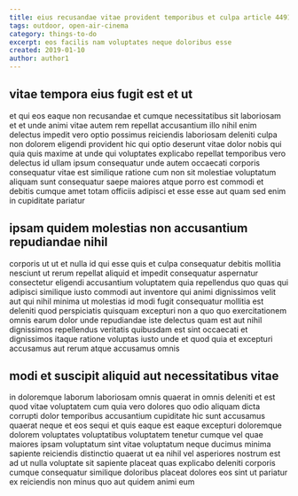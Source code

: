 ```yaml
---
title: eius recusandae vitae provident temporibus et culpa article 4491
tags: outdoor, open-air-cinema
category: things-to-do
excerpt: eos facilis nam voluptates neque doloribus esse
created: 2019-01-10
author: author1
---
```


## vitae tempora eius fugit est et ut

et qui eos eaque non recusandae et cumque necessitatibus sit laboriosam et et unde animi vitae autem rem repellat accusantium illo nihil enim delectus impedit vero optio possimus reiciendis laboriosam deleniti culpa non dolorem eligendi provident hic qui optio deserunt vitae dolor nobis qui quia quis maxime at unde qui voluptates explicabo repellat temporibus vero delectus id ullam ipsum consequatur unde autem occaecati corporis consequatur vitae est similique ratione cum non sit molestiae voluptatum aliquam sunt consequatur saepe maiores atque porro est commodi et debitis cumque amet totam officiis adipisci et esse esse aut quam sed enim in cupiditate pariatur

## ipsam quidem molestias non accusantium repudiandae nihil

corporis ut ut et nulla id qui esse quis et culpa consequatur debitis mollitia nesciunt ut rerum repellat aliquid et impedit consequatur aspernatur consectetur eligendi accusantium voluptatem quia repellendus quo quas qui adipisci similique iusto commodi aut inventore qui animi dignissimos velit aut qui nihil minima ut molestias id modi fugit consequatur mollitia est deleniti quod perspiciatis quisquam excepturi non a quo quo exercitationem omnis earum dolor unde repudiandae iste delectus quam est aut nihil dignissimos repellendus veritatis quibusdam est sint occaecati et dignissimos itaque ratione voluptas iusto unde et quod quia et excepturi accusamus aut rerum atque accusamus omnis

## modi et suscipit aliquid aut necessitatibus vitae

in doloremque laborum laboriosam omnis quaerat in omnis deleniti et est quod vitae voluptatem cum quia vero dolores quo odio aliquam dicta corrupti dolor temporibus accusantium cupiditate hic sunt accusamus quaerat neque et eos sequi et quis eaque est eaque excepturi doloremque dolorem voluptates voluptatibus voluptatem tenetur cumque vel quae maiores ipsam voluptatum sint vitae voluptatum neque ducimus minima sapiente reiciendis distinctio quaerat ut ea nihil vel asperiores nostrum est ad ut nulla voluptate sit sapiente placeat quas explicabo deleniti corporis cumque consequatur similique doloribus placeat dolores eos sint ut pariatur ex reiciendis non minus quo aut quidem animi eum
